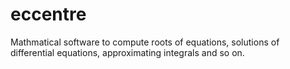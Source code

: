 # eccentre
Mathmatical software to compute roots of equations, solutions of differential equations, approximating integrals and so on.

